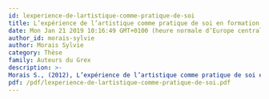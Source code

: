 ```yaml
---
id: lexperience-de-lartistique-comme-pratique-de-soi
title: L’expérience de l’artistique comme pratique de soi en formation : une approche phénoménologique
date: Mon Jan 21 2019 10:16:49 GMT+0100 (heure normale d’Europe centrale)
author_id: morais-sylvie
author: Morais Sylvie
category: Thèse
family: Auteurs du Grex
description: >-
Morais S., (2012), L’expérience de l’artistique comme pratique de soi en formation : une approche phénoménologique. Thèse de Doctorat en sciences de l’éducation, Paris 13. 
pdf: /pdf/lexperience-de-lartistique-comme-pratique-de-soi.pdf
---
```

